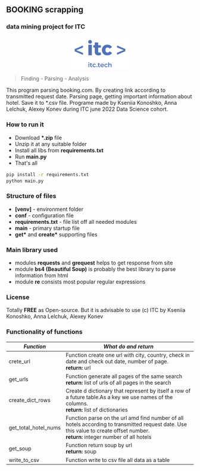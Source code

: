 ## BOOKING scrapping 
### data mining project for ITC
<p align="center">
<img src="img/ITC_logo.png" width=150></p>

> Finding - Parsing - Analysis

This program parsing booking.com. By creating  link according to transmitted request date. Parsing page, getting important information about hotel. Save it to *.csv file. Programe made by Kseniia Konoshko, Anna Lelchuk, Alexey Konev during ITC june 2022 Data Science cohort.

### How to run it
- Download __*.zip__ file
- Unzip it at any suitable folder
- Install all libs from __requirements.txt__
- Run __main.py__
- That's all
```bash
pip install -r requirements.txt
python main.py
```
### Structure of files
- __[venv]__ - environment folder
- __conf__ - configuration file
- __requirements.txt__ - file list off all needed modules
- __main__ - primary startup file
- __get*__ and __create*__ supporting files
### Main library used
- modules __requests__ and __grequest__ helps to get response from site
- module __bs4 (Beautiful Soup)__ is probably the best library to parse information from html
- module __re__ consists most popular regular expressions 

### License
Totally __FREE__ as Open-source. 
But it is advisable to use (c) ITC by Kseniia Konoshko, Anna Lelchuk, Alexey Konev
### Functionality of functions
| *Function*           | *What do and return*                                                                                                                                                                    |
|----------------------|-----------------------------------------------------------------------------------------------------------------------------------------------------------------------------------------|
| crete_url            | Function create one url with city, country, check in date and check out date, number of page.<br/>**return:** url                                                                       |
| get_urls             | Function generate all pages of the same search<br/>**return:** list of urls of all pages in the search                                                                                  |
| create_dict_rows     | Create d dictionary that represent by itself a row of a future table.As a key we use names of the columns.<br/>**return:** list of dictionaries                                         |
| get_total_hotel_nums | Function parse on the url amd find number of all hotels according to transmitted request date. Use this value to create offset number.<br/>**return:** integer number of all hotels |
| get_soup             | Function return soup by url<br/>**return:** soup                                                                                                                                        |
| write_to_csv         | Function write to csv file all data as a table                                                                                                                                          |

